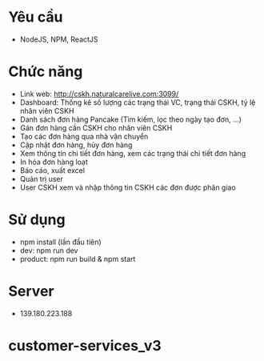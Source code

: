# Yêu cầu

- NodeJS, NPM, ReactJS

# Chức năng

- Link web: http://cskh.naturalcarelive.com:3099/
- Dashboard: Thống kê số lượng các trạng thái VC, trạng thái CSKH, tỷ lệ nhân viên CSKH
- Danh sách đơn hàng Pancake (Tìm kiếm, lọc theo ngày tạo đơn, ...)
- Gán đơn hàng cần CSKH cho nhân viên CSKH
- Tạo các đơn hàng qua nhà vận chuyển
- Cập nhật đơn hàng, hủy đơn hàng
- Xem thông tin chi tiết đơn hàng, xem các trạng thái chi tiết đơn hàng
- In hóa đơn hàng loạt
- Báo cáo, xuất excel
- Quản trị user
- User CSKH xem và nhập thông tin CSKH các đơn được phân giao

# Sử dụng

- npm install (lần đầu tiên)
- dev: npm run dev
- product: npm run build & npm start

# Server

- 139.180.223.188
# customer-services_v3
